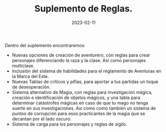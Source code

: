 ﻿---
title: Suplemento de Reglas.
summary: Este Suplemento de Reglas añade opciones extra para el Reglamento de Aventuras en la Marca del Este.
authors:
  - Ignacio C. Cidrón (Teller).
date: 2023-02-11
type: post
categories:
- Comunidad
tags:
- Reglamento
minlevels: ""
maxlevels: ""
prices: gratis
session: ""
mincharacters: ""
maxcharacters: ""
eval: no oficial
cover: 'suplemento_reglas_ALMDE.jpg'
download: 'suplemento_reglas_ALMDE.pdf'
moreinfo: ''
license: "OGL"
draft: false

---

Dentro del suplemento encontraremos:

- Nuevas opciones de creación de aventurero, con reglas para crear personajes diferenciando la raza y la clase. Así como personajes multiclase.
- Inclusión del sistema de habilidades para el reglamento de Aventuras en la Marca del Este.
- Nuevas Tablas de críticos y pifias, para aportar a tus partidas un toque de desesperación.
- Sistema alternativo de Magia, con reglas para investigación mágica, creación e identificación de objetos mágicos, y una tabla para determinar catástrofes mágicas en caso de que tu mago no tenga suerte en sus investigaciones. Así como como también un sistema de puntos de corrupción para esos practicantes de la magia que se decantan por el lado oscuro.
- Sistema de carga para los personajes y reglas de sigilo.
